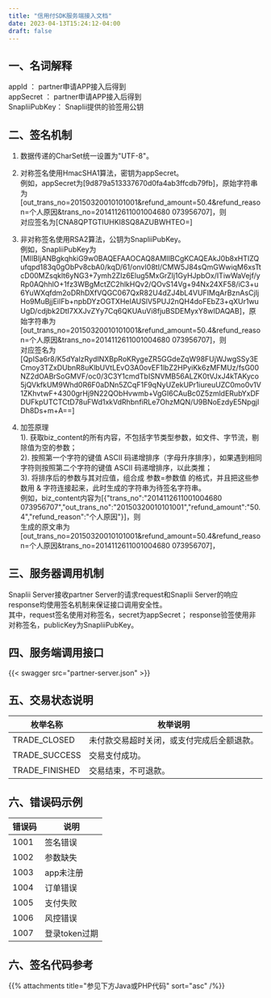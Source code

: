 ```yaml
---
title: "信用付SDK服务端接入文档"
date: 2023-04-13T15:24:12-04:00
draft: false
---
```

一、名词解释
------

appId ： partner申请APP接入后得到  
appSecret ： partner申请APP接入后得到  
SnapliiPubKey： Snaplii提供的验签用公钥

二、签名机制
------

1.  数据传递的CharSet统一设置为"UTF-8"。
    
2.  对称签名使用HmacSHA1算法，密钥为appSecret。  
    例如，appSecret为\[9d879a513337670d0fa4ab3ffcdb79fb\]，原始字符串为\[out\_trans\_no=20150320010101001&refund\_amount=50.4&refund\_reason=个人原因&trans\_no=2014112611001004680 073956707\]，则  
    对应签名为\[CNA8QPTGTIUHKI8SQ8AZUBWHTEO=\]
    
3.  非对称签名使用RSA2算法，公钥为SnapliiPubKey。  
    例如，SnapliiPubKey为\[MIIBIjANBgkqhkiG9w0BAQEFAAOCAQ8AMIIBCgKCAQEAkJ0b8xHTIZQufqpd183q0gObPv8cbA0/kqD/61/onvI08tI/CMW5J84sQmGWwiqM6xsTtcD00MZsqklt6yNG3+7ymh2ZIz6Elug5MxGrZIj1GyHJpbOx/ITiwWaVejf/yRp0AQhhlO+1fz3WBgMctZC2hlkHQv2/QOvS14Vg+94Nx24XF58/iC3+u6YuWXqfdm2oDRhDXfVQGC067QxR82U4dZJ4bL4VUFIMqArBznAsCjIjHo9MuBjjEiIFb+npbDYzOGTXHeIAUSlV5PUJ2nQH4doFEbZ3+qXUr1wuUgD/cdjbk2DtI7XXJvZYy7Cq6QKUAuVi8fjuBSDEMyxY8wIDAQAB\]，原始字符串为\[out\_trans\_no=20150320010101001&refund\_amount=50.4&refund\_reason=个人原因&trans\_no=2014112611001004680 073956707\]，则  
    对应签名为\[QpISa6r8/K5dYaIzRydINXBpRoKRygeZR5GGdeZqW98FUjWJwgSSy3ECmoy3TZxDUbnR8uKlbUVtLEvO3A0ovEF1lbZ2HPyiKk6zMFMUz/fsG00NZ2dOABrSoGMVF/oc0/3C3Y1cmdTbISNVMB56ALZK0tVJxJ4kTAKyco5jQVkfkUM9Whd0R6F0aDNn5ZCqF1F9qNyUZekUPr1iureuUZC0mo0v1V1ZKhvtwF+4300grHj9N22QObHvwmb+VgGI6CAuBc0Z5zmldERubYxDFDUFkpUTCTCtD78uFWd1xkVdRhbnfiRLe7OhzMQN/U9BNoEzdyE5NpgjlDh8Ds+m+A==\]
    
4.  加签原理  
    1). 获取biz\_content的所有内容，不包括字节类型参数，如文件、字节流，剔除值为空的参数；  
    2). 按照第一个字符的键值 ASCII 码递增排序（字母升序排序），如果遇到相同字符则按照第二个字符的键值 ASCII 码递增排序，以此类推；  
    3). 将排序后的参数与其对应值，组合成 参数=参数值 的格式，并且把这些参数用 & 字符连接起来，此时生成的字符串为待签名字符串。  
    例如，biz\_content内容为\[{"trans\_no":"2014112611001004680 073956707","out\_trans\_no":"20150320010101001","refund\_amount":"50.4","refund\_reason":"个人原因"}\]，则  
    生成的原文串为\[out\_trans\_no=20150320010101001&refund\_amount=50.4&refund\_reason=个人原因&trans\_no=2014112611001004680 073956707\]，
    

三、服务器调用机制
---------

Snaplii Server接收partner Server的请求request和Snaplii Server的响应response均使用签名机制来保证接口调用安全性。  
其中，request签名使用对称签名，secret为appSecret； response验签使用非对称签名，publicKey为SnapliiPubKey。

四、服务端调用接口
---------

{{< swagger src="partner-server.json" >}}

五、交易状态说明
--------

| 枚举名称           | 枚举说明                  |
|----------------|-----------------------|
| TRADE_CLOSED   | 未付款交易超时关闭，或支付完成后全额退款。 |
| TRADE_SUCCESS  | 交易支付成功。               |
| TRADE_FINISHED | 交易结束，不可退款。            |


六、错误码示例
-------

| 错误码  | 说明        |
|------|-----------|
| 1001 | 签名错误      |
| 1002 | 参数缺失      |
| 1003 | app未注册    |
| 1004 | 订单错误      |
| 1005 | 支付失败      |
| 1006 | 风控错误      |
| 1007 | 登录token过期 |


六、签名代码参考
--------

{{% attachments title="参见下方Java或PHP代码" sort="asc" /%}}